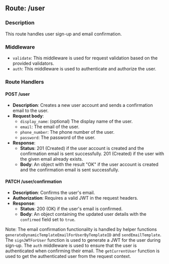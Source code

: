 ## Route: /user

### Description

This route handles user sign-up and email confirmation.

### Middleware

- `validate`: This middleware is used for request validation based on the provided validators.
- `auth`: This middleware is used to authenticate and authorize the user.

### Route Handlers

#### POST /user

- **Description**: Creates a new user account and sends a confirmation email to the user.
- **Request body**:
  - `display_name`: (optional) The display name of the user.
  - `email`: The email of the user.
  - `phone_number`: The phone number of the user.
  - `password`: The password of the user.
- **Response**:
  - **Status**: 201 (Created) if the user account is created and the confirmation email is sent successfully. 201 (Created) if the user with the given email already exists.
  - **Body**: An object with the result "OK" if the user account is created and the confirmation email is sent successfully.

#### PATCH /user/confirmation

- **Description**: Confirms the user's email.
- **Authorization**: Requires a valid JWT in the request headers.
- **Response**:
  - **Status**: 200 (OK) if the user's email is confirmed.
  - **Body**: An object containing the updated user details with the `confirmed` field set to `true`.

Note: The email confirmation functionality is handled by helper functions `generateDynamicTemplateEmailForUserByTemplateID` and `sendEmailTemplate`. The `signJWTForUser` function is used to generate a JWT for the user during sign-up. The `auth` middleware is used to ensure that the user is authenticated when confirming their email. The `getCurrentUser` function is used to get the authenticated user from the request context.